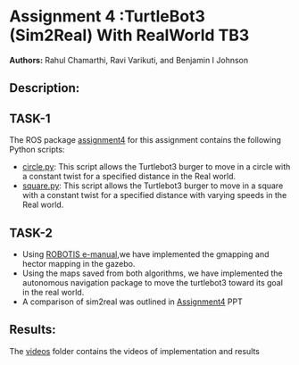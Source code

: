 # Assignment 4 :TurtleBot3 (Sim2Real) With RealWorld TB3
**Authors:** Rahul Chamarthi, Ravi Varikuti, and Benjamin I Johnson  

## Description:

## TASK-1
The ROS package [assignment4](https://github.com/rahulchamarthi/AuE8230Spring24_Group1/tree/master/assignment4) for this assignment contains the following Python  scripts:

- [circle.py](https://github.com/rahulchamarthi/AuE8230Spring24_Group1/blob/master/assignment4/scripts/circle.py): This script allows the Turtlebot3 burger to move in a circle with a constant twist for a specified distance in the Real world.
- [square.py](https://github.com/rahulchamarthi/AuE8230Spring24_Group1/blob/master/assignment4/scripts/square.py): This script allows the Turtlebot3 burger to move in a square with a constant twist for a specified distance with varying speeds in the Real world.
## TASK-2
- Using [ROBOTIS e-manual](https://emanual.robotis.com/docs/en/platform/turtlebot3/slam_simulation/),we have implemented the gmapping and hector mapping in the gazebo.
- Using the maps saved from both algorithms, we have implemented the autonomous navigation package to move the turtlebot3 toward its goal in the real world.
- A comparison of sim2real was outlined in [Assignment4](https://github.com/rahulchamarthi/AuE8230Spring24_Group1/blob/master/assignment4/assignment4.pptx) PPT



## Results:

The [videos](https://github.com/rahulchamarthi/AuE8230Spring24_Group1/tree/master/assignment4/videos) folder contains the videos of implementation and results








